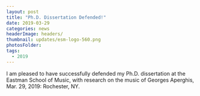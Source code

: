 ```yaml
---
layout: post
title: "Ph.D. Dissertation Defended!"
date: 2019-03-29
categories: news
headerImage: headers/
thumbnail: updates/esm-logo-560.png
photosFolder:
tags:
  - 2019
---
```

I am pleased to have successfully defended my Ph.D. dissertation at the Eastman School of Music, with research on the music of Georges Aperghis, Mar. 29, 2019: Rochester, NY.

